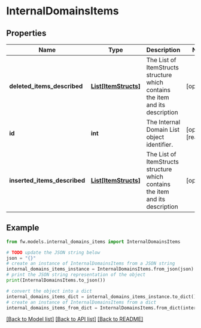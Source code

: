 # InternalDomainsItems


## Properties

Name | Type | Description | Notes
------------ | ------------- | ------------- | -------------
**deleted_items_described** | [**List[ItemStructs]**](ItemStructs.md) | The List of ItemStructs structure which contains the item and its description | [optional] 
**id** | **int** | The Internal Domain List object identifier. | [optional] [readonly] 
**inserted_items_described** | [**List[ItemStructs]**](ItemStructs.md) | The List of ItemStructs structure which contains the item and its description | [optional] 

## Example

```python
from fw.models.internal_domains_items import InternalDomainsItems

# TODO update the JSON string below
json = "{}"
# create an instance of InternalDomainsItems from a JSON string
internal_domains_items_instance = InternalDomainsItems.from_json(json)
# print the JSON string representation of the object
print(InternalDomainsItems.to_json())

# convert the object into a dict
internal_domains_items_dict = internal_domains_items_instance.to_dict()
# create an instance of InternalDomainsItems from a dict
internal_domains_items_from_dict = InternalDomainsItems.from_dict(internal_domains_items_dict)
```
[[Back to Model list]](../README.md#documentation-for-models) [[Back to API list]](../README.md#documentation-for-api-endpoints) [[Back to README]](../README.md)


